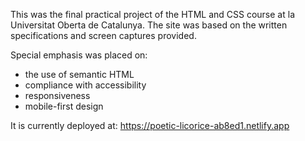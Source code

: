This was the final practical project of the HTML and CSS course at la Universitat Oberta de Catalunya.
The site was based on the written specifications and screen captures provided.

Special emphasis was placed on:
- the use of semantic HTML
- compliance with accessibility
- responsiveness
- mobile-first design 

It is currently deployed at:
https://poetic-licorice-ab8ed1.netlify.app 
